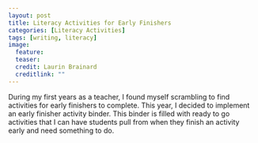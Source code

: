 ```yaml
---
layout: post
title: Literacy Activities for Early Finishers
categories: [Literacy Activities]
tags: [writing, literacy]
image:
  feature: 
  teaser: 
  credit: Laurin Brainard
  creditlink: ""
---
```

During my first years as a teacher, I found myself scrambling to find activities for early finishers to complete. This year, I decided to implement an early finisher activity binder. This binder is filled with ready to go activities that I can have students pull from when they finish an activity early and need something to do. 